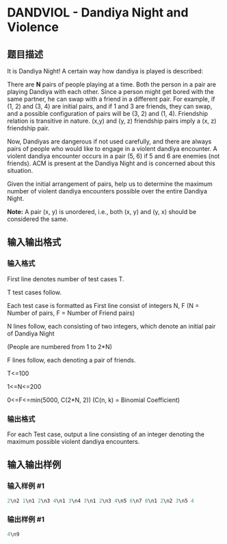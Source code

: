 # DANDVIOL - Dandiya Night and Violence

## 题目描述

It is Dandiya Night! A certain way how dandiya is played is described:

There are **N** pairs of people playing at a time. Both the person in a pair are playing Dandiya with each other. Since a person might get bored with the same partner, he can swap with a friend in a different pair. For example, if (1, 2) and (3, 4) are initial pairs, and if 1 and 3 are friends, they can swap, and a possible configuration of pairs will be (3, 2) and (1, 4). Friendship relation is transitive in nature. (x,y) and (y, z) friendship pairs imply a (x, z) friendship pair.

Now, Dandiyas are dangerous if not used carefully, and there are always pairs of people who would like to engage in a violent dandiya encounter. A violent dandiya encounter occurs in a pair (5, 6) if 5 and 6 are enemies (not friends). ACM is present at the Dandiya Night and is concerned about this situation.

Given the initial arrangement of pairs, help us to determine the maximum number of violent dandiya encounters possible over the entire Dandiya Night.

**Note:** A pair (x, y) is unordered, i.e., both (x, y) and (y, x) should be considered the same.

## 输入输出格式

### 输入格式

First line denotes number of test cases T.

T test cases follow.

Each test case is formatted as First line consist of integers N, F (N = Number of pairs, F = Number of Friend pairs)

N lines follow, each consisting of two integers, which denote an initial pair of Dandiya Night

(People are numbered from 1 to 2\*N)

F lines follow, each denoting a pair of friends.

T<=100

1<=N<=200

0<=F<=min(5000, C(2\*N, 2)) (C(n, k) = Binomial Coefficient)

### 输出格式

For each Test case, output a line consisting of an integer denoting the maximum possible violent dandiya encounters.

## 输入输出样例

### 输入样例 #1

```cpp
2\n2 1\n1 2\n3 4\n1 3\n4 3\n1 2\n3 4\n5 6\n7 8\n1 2\n2 3\n5 4
```


### 输出样例 #1

```cpp
4\n9
```


